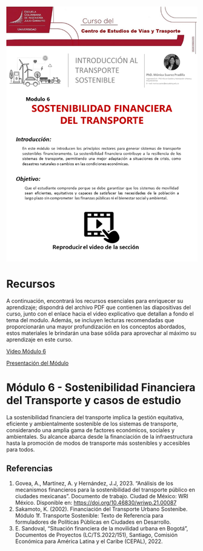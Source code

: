 ![modulo 6](https://github.com/roadmobility/INTRODUCCION_TRANSPORTE_SOSTENIBLE/blob/main/Modulo%206%20-%20Sostenibilidad%20Financiera%20del%20Transporte/Diapositiva15.PNG "modulo 6")

# Recursos
A continuación, encontrará los recursos esenciales para enriquecer su aprendizaje; dispondrá del archivo PDF que contienen las diapositivas del curso, junto con el enlace hacia el video explicativo que detallan a fondo el tema del modulo. Además, se incluyen lecturas recomendadas que proporcionarán una mayor profundización en los conceptos abordados, estos materiales le brindarán una base sólida para aprovechar al máximo su aprendizaje en este curso.

[Video Módulo 6](https://github.com/roadmobility/INTRODUCCION_TRANSPORTE_SOSTENIBLE/blob/main/Modulo%206%20-%20Sostenibilidad%20Financiera%20del%20Transporte/Diapositiva15.PNG "Video Módulo 6")

[Presentación del Módulo](https://github.com/roadmobility/INTRODUCCION_TRANSPORTE_SOSTENIBLE/blob/main/Modulo%206%20-%20Sostenibilidad%20Financiera%20del%20Transporte/6.%20Sostenibilidad%20financiera%20del%20transporte.pdf "Presentación del Módulo")

# **Módulo 6 - Sostenibilidad Financiera del Transporte y casos de estudio**
La sostenibilidad financiera del transporte implica la gestión equitativa, eficiente y ambientalmente sostenible de los sistemas de transporte, considerando una amplia gama de factores económicos, sociales y ambientales. Su alcance abarca desde la financiación de la infraestructura hasta la promoción de modos de transporte más sostenibles y accesibles para todos.

## Referencias
1. Govea, A., Martínez, A. y Hernández, J.J, 2023. “Análisis de los mecanismos financieros para la sostenibilidad del transporte público en ciudades mexicanas”. Documento de trabajo. Ciudad de México: WRI México. Disponible en: https://doi.org/10.46830/wriwp.21.00087
2. Sakamoto, K. (2002).  Financiación del Transporte Urbano Sostenibe. Módulo 1f. Transporte Sostenible: Texto de Referencia para formuladores de Políticas Públicas en Ciudades en Desarrollo.
3. E. Sandoval, “Situación financiera de la movilidad urbana en Bogotá”, Documentos de Proyectos (LC/TS.2022/151), Santiago, Comisión Económica para América Latina y el Caribe (CEPAL), 2022.
